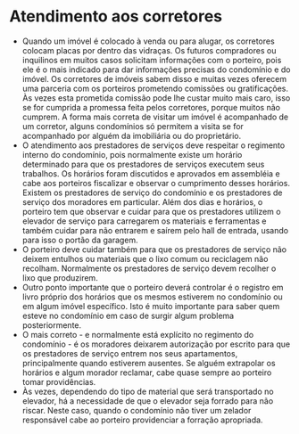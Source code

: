 # Atendimento aos corretores

- Quando um imóvel é colocado à venda ou para alugar, os corretores colocam placas por dentro das vidraças. Os futuros compradores ou inquilinos em muitos casos solicitam informações com o porteiro, pois ele é o mais indicado para dar informações precisas do condomínio e do imóvel. Os corretores de imóveis sabem disso e muitas vezes oferecem uma parceria com os porteiros prometendo comissões ou gratificações. Às vezes esta prometida comissão pode lhe custar muito mais caro, isso se for cumprida a promessa feita pelos corretores, porque muitos não cumprem. A forma mais correta de visitar um imóvel é acompanhado de um corretor, alguns condomínios só permitem a visita se for acompanhado por alguém da imobiliária ou do proprietário.
- O atendimento aos prestadores de serviços deve respeitar o regimento interno do condomínio, pois normalmente existe um horário determinado para que os prestadores de serviços executem seus trabalhos. Os horários foram discutidos e aprovados em assembléia e cabe aos porteiros fiscalizar e observar o cumprimento desses horários. Existem os prestadores de serviço do condomínio e os prestadores de serviço dos moradores em particular. Além dos dias e horários, o porteiro tem que observar e cuidar para que os prestadores utilizem o elevador de serviço para carregarem os materiais e ferramentas e também cuidar para não entrarem e saírem pelo hall de entrada, usando para isso o portão da garagem.
- O porteiro deve cuidar também para que os prestadores de serviço não deixem entulhos ou materiais que o lixo comum ou reciclagem não recolham. Normalmente os prestadores de serviço devem recolher o lixo que produzirem.
- Outro ponto importante que o porteiro deverá controlar é o registro em livro próprio dos horários que os mesmos estiverem no condomínio ou em algum imóvel específico. Isto é muito importante para saber quem esteve no condomínio em caso de surgir algum problema posteriormente.
- O mais correto - e normalmente está explícito no regimento do condomínio - é os moradores deixarem autorização por escrito para que os prestadores de serviço entrem nos seus apartamentos, principalmente quando estiverem ausentes. Se alguém extrapolar os horários e algum morador reclamar, cabe quase sempre ao porteiro tomar providências.
- Às vezes, dependendo do tipo de material que será transportado no elevador, há a necessidade de que o elevador seja forrado para não riscar. Neste caso, quando o condomínio não tiver um zelador responsável cabe ao porteiro providenciar a forração apropriada.